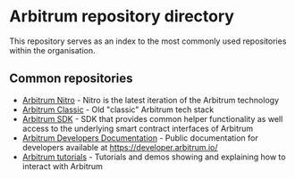 # Arbitrum repository directory
This repository serves as an index to the most commonly used repositories within the organisation.

## Common repositories
- [Arbitrum Nitro](https://github.com/OffchainLabs/nitro/) - Nitro is the latest iteration of the Arbitrum technology
- [Arbitrum Classic](https://github.com/OffchainLabs/arbitrum-classic) - Old "classic" Arbitrum tech stack
- [Arbitrum SDK](https://github.com/OffchainLabs/arbitrum-sdk) - SDK that provides common helper functionality as well access to the underlying smart contract interfaces of Arbitrum
- [Arbitrum Developers Documentation](https://github.com/OffchainLabs/arbitrum-docs) - Public documentation for developers available at https://developer.arbitrum.io/
- [Arbitrum tutorials](https://github.com/OffchainLabs/arbitrum-tutorials) - Tutorials and demos showing and explaining how to interact with Arbitrum

